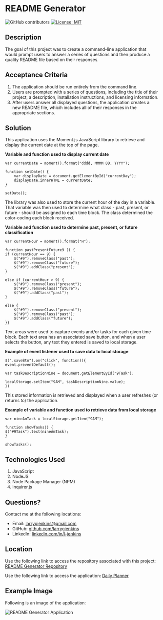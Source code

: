 # README Generator
![GitHub contributors](https://img.shields.io/github/contributors/larrygjenkins/larrygjenkins.github.io)
[![License: MIT](https://img.shields.io/badge/License-MIT-yellow.svg)](https://opensource.org/licenses/MIT)
## Description
The goal of this project was to create a command-line application that would prompt users to answer a series of questions and then produce a quality README file based on their responses.

## Acceptance Criteria
1. The application should be run entirely from the command line.
2. Users are prompted with a series of questions, including the title of their project, a description, installation instructions, and licensing information. 
3. After users answer all displayed questions, the application creates a new README file, whicih includes all of their responses in the appropriate sections. 

## Solution
This application uses the Moment.js JavaScript library to retrieve and display the current date at the top of the page. 

**Variable and function used to display current date**

    var currentDate = moment().format("dddd, MMMM DD, YYYY");

    function setDate() {
        var displayDate = document.getElementById("currentDay");
        displayDate.innerHTML = currentDate;
    }

    setDate();

The library was also used to store the current hour of the day in a variable. That variable was then used to determine what class - past, present, or future - should be assigned to each time block. The class determined the color-coding each block received. 

**Variable and function used to determine past, present, or future classification**

    var currentHour = moment().format("H");

    function pastPresentFuture9 () {
    if (currentHour == 9) {
        $("#9").removeClass("past");
        $("#9").removeClass("future");
        $("#9").addClass("present");
    } 

    else if (currentHour > 9) {
        $("#9").removeClass("present");
        $("#9").removeClass("future");
        $("#9").addClass("past");
    }

    else {
        $("#9").removeClass("present");
        $("#9").removeClass("past");
        $("#9").addClass("future");
    }}

Text areas were used to capture events and/or tasks for each given time block. Each text area has an associated save button, and when a user selects the button, any text they entered is saved to local storage.  

**Example of event listener used to save data to local storage**

    $(".saveBtn").on("click", function(){
    event.preventDefault();
    
    var taskDescriptionNine = document.getElementById("9Task");

    localStorage.setItem("9AM", taskDescriptionNine.value);
    })

This stored information is retrieved and displayed when a user refreshes (or returns to) the application.

**Example of variable and function used to retrieve data from local storage**

    var nineAmTask = localStorage.getItem("9AM");

    function showTasks() {
    $("#9Task").text(nineAmTask);
    }

    showTasks();

## Technologies Used
1. JavaScript
2. NodeJS
3. Node Package Manager (NPM)
4. Inquirer.js 

## Questions?
Contact me at the following locations:

* Email: <a href="mailto:larrygjenkins@gmail.com">larrygjenkins@gmail.com</a>
* GitHub: <a href="https://github.com/larrygjenkins">github.com/larrygjenkins</a>
* LinkedIn: <a href="https://www.linkedin.com/in/l-jenkins/">linkedin.com/in/l-jenkins</a>

## Location
Use the following link to access the repository associated with this project: [README Generator Repository](https://github.com/larrygjenkins/README_Generator)

Use the following link to access the application: [Daily Planner](https://larrygjenkins.github.io/DailyPlanner/)

## Example Image
Following is an image of the application:

![README Generator Application](./assets/images/DailyPlannerScreenshot.PNG)